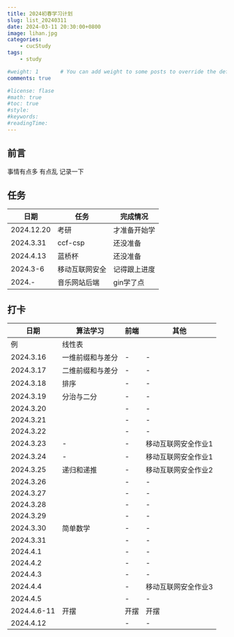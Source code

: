 ```yaml
---
title: 2024初春学习计划
slug: list_20240311
date: 2024-03-11 20:30:00+0800
image: lihan.jpg
categories:
    - cucStudy
tags:
    - study

#weight: 1       # You can add weight to some posts to override the default sorting (date descending)
comments: true

#license: flase
#math: true
#toc: true
#style: 
#keywords:
#readingTime:
---
```


## 前言

事情有点多 有点乱 记录一下

## 任务

| 日期 | 任务 | 完成情况 |
| --- | --- | --- |
| 2024.12.20 | 考研 | 才准备开始学 |
| 2024.3.31 | ccf-csp | 还没准备 |
| 2024.4.13 | 蓝桥杯 | 还没准备 |
| 2024.3-6 | 移动互联网安全 | 记得跟上进度 |
| 2024.- | 音乐网站后端 | gin学了点 | 


## 打卡

| 日期 | 算法学习 | 前端 | 其他 |
| ---- | ---- | ---- | ---- |
| 例 | 线性表 |  |  | 
| 2024.3.16 | 一维前缀和与差分 | - | - |
| 2024.3.17 | 二维前缀和与差分 | - | - |
| 2024.3.18 | 排序 | - | - |
| 2024.3.19 | 分治与二分 | - | - |
| 2024.3.20 |  | - | - |
| 2024.3.21 |  | - | - |
| 2024.3.22 |  | - | - |
| 2024.3.23 | - | - | 移动互联网安全作业1 |
| 2024.3.24 | - | - | 移动互联网安全作业1 |
| 2024.3.25 | 递归和递推 | - | 移动互联网安全作业2 |
| 2024.3.26 |  | - | - |
| 2024.3.27 |  | - | - |
| 2024.3.28 |  | - | - |
| 2024.3.29 |  | - | - |
| 2024.3.30 | 简单数学 | - | - |
| 2024.3.31 |  | - | - |
| 2024.4.1 |  | - | - |
| 2024.4.2 |  | - | - |
| 2024.4.3 |  | - | - |
| 2024.4.4 |  | - | 移动互联网安全作业3 |
| 2024.4.5 |  | - | - |
| 2024.4.6-11 | 开摆 | 开摆 | 开摆 |
| 2024.4.12 |  | - | - |


